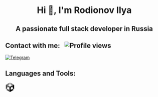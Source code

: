 <!-- Center align text using HTML -->
<h1 align="center" style="position: relative; text-align: center;">
  Hi 👋, I'm Rodionov Ilya
</h1>

<h2 align="center">A passionate full stack developer in Russia</h2>

<!-- Contact section -->
## Contact with me: <img src="https://komarev.com/ghpvc/?username=BCyclik&color=blue" alt="Profile views" style="margin-left: 10px;" />

<p>
  <a href="https://t.me/BCyclik">
    <img src="https://upload.wikimedia.org/wikipedia/commons/8/8b/Telegram_icon.svg" alt="Telegram" width="30" height="30" />
  </a>
</p>

<!-- Languages and Tools section -->
## Languages and Tools:
<p>
  <img src="https://raw.githubusercontent.com/devicons/devicon/master/icons/unity/unity-original.svg" alt="Unity3D" width="30" height="30" />
</p>
